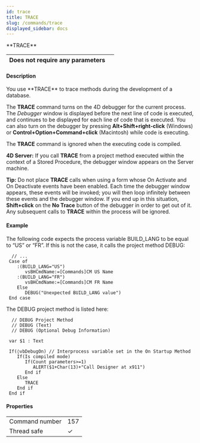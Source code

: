 ```yaml
---
id: trace
title: TRACE
slug: /commands/trace
displayed_sidebar: docs
---
```


<!--REF #_command_.TRACE.Syntax-->**TRACE**<!-- END REF-->
<!--REF #_command_.TRACE.Params-->
| Does not require any parameters |  |
| --- | --- |

<!-- END REF-->

#### Description 

<!--REF #_command_.TRACE.Summary-->You use **TRACE** to trace methods during the development of a database.<!-- END REF-->

The **TRACE** command turns on the 4D debugger for the current process. The *Debugger* window is displayed before the next line of code is executed, and continues to be displayed for each line of code that is executed. You can also turn on the debugger by pressing **Alt+Shift+right-click** (Windows) or **Control+Option+Command+click** (Macintosh) while code is executing.

The **TRACE** command is ignored when the executing code is compiled. 

**4D Server:** If you call **TRACE** from a project method executed within the context of a Stored Procedure, the debugger window appears on the Server machine.

**Tip:** Do not place **TRACE** calls when using a form whose On Activate and On Deactivate events have been enabled. Each time the debugger window appears, these events will be invoked; you will then loop infinitely between these events and the debugger window. If you end up in this situation, **Shift+click** on the **No Trace**  button of the debugger in order to get out of it. Any subsequent calls to **TRACE** within the process will be ignored.

#### Example 

The following code expects the process variable BUILD\_LANG to be equal to “US” or “FR”. If this is not the case, it calls the project method DEBUG:

```4d
  // ...
 Case of
    :(BUILD_LANG="US")
       vsBHCmdName:=[Commands]CM US Name
    :(BUILD_LANG="FR")
       vsBHCmdName:=[Commands]CM FR Name
    Else
       DEBUG("Unexpected BUILD_LANG value")
 End case
```

The DEBUG project method is listed here:

```4d
  // DEBUG Project Method
  // DEBUG (Text)
  // DEBUG (Optional Debug Information)
 
 var $1 : Text
 
 If(◊vbDebugOn) // Interprocess variable set in the On Startup Method
    If(Is compiled mode)
       If(Count parameters>=1)
          ALERT($1+Char(13)+"Call Designer at x911")
       End if
    Else
       TRACE
    End if
 End if
```


#### Properties

|  |  |
| --- | --- |
| Command number | 157 |
| Thread safe | &check; |


